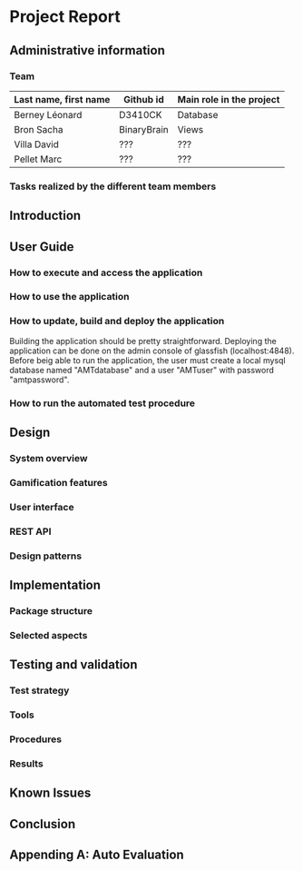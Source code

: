 # Project Report


## Administrative information

### Team

Last name, first name | Github id   | Main role in the project
----------------------|-------------|-------------------------
Berney Léonard        | D3410CK     | Database
Bron Sacha            | BinaryBrain | Views
Villa David           | ???         | ???
Pellet Marc           | ???         | ???

### Tasks realized by the different team members



## Introduction

## User Guide

### How to execute and access the application
### How to use the application
### How to update, build and deploy the application

Building the application should be pretty straightforward. 
Deploying the application can be done on the admin console of glassfish (localhost:4848).
Before beig able to run the application, the user must create a local mysql database named "AMTdatabase" and a user
"AMTuser" with password "amtpassword".

### How to run the automated test procedure


## Design

### System overview
### Gamification features
### User interface
### REST API
### Design patterns


## Implementation

### Package structure
### Selected aspects


## Testing and validation

### Test strategy
### Tools
### Procedures
### Results


## Known Issues

## Conclusion

## Appending A: Auto Evaluation


